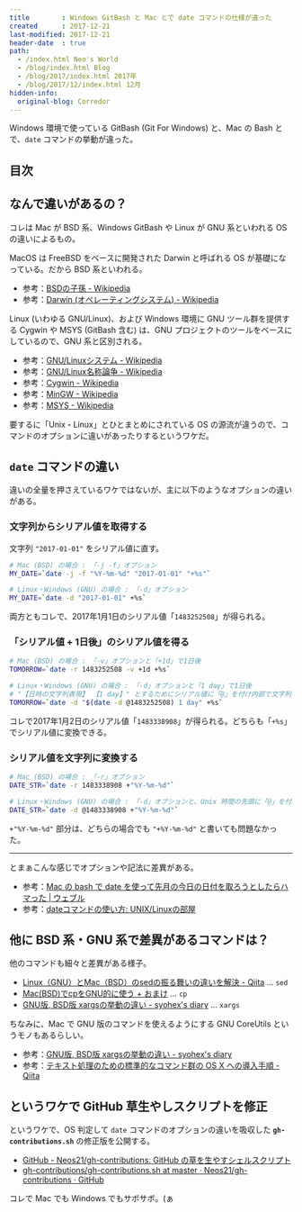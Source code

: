 ```yaml
---
title        : Windows GitBash と Mac とで date コマンドの仕様が違った
created      : 2017-12-21
last-modified: 2017-12-21
header-date  : true
path:
  - /index.html Neo's World
  - /blog/index.html Blog
  - /blog/2017/index.html 2017年
  - /blog/2017/12/index.html 12月
hidden-info:
  original-blog: Corredor
---
```


Windows 環境で使っている GitBash (Git For Windows) と、Mac の Bash とで、`date` コマンドの挙動が違った。

## 目次

## なんで違いがあるの？

コレは Mac が BSD 系、Windows GitBash や Linux が GNU 系といわれる OS の違いによるもの。

MacOS は FreeBSD をベースに開発された Darwin と呼ばれる OS が基礎になっている。だから BSD 系といわれる。

- 参考：[BSDの子孫 - Wikipedia](https://ja.wikipedia.org/wiki/BSD%E3%81%AE%E5%AD%90%E5%AD%AB)
- 参考：[Darwin (オペレーティングシステム) - Wikipedia](https://ja.wikipedia.org/wiki/Darwin_(%E3%82%AA%E3%83%9A%E3%83%AC%E3%83%BC%E3%83%86%E3%82%A3%E3%83%B3%E3%82%B0%E3%82%B7%E3%82%B9%E3%83%86%E3%83%A0))

Linux (いわゆる GNU/Linux)、および Windows 環境に GNU ツール群を提供する Cygwin や MSYS (GitBash 含む) は、GNU プロジェクトのツールをベースにしているので、GNU 系と区別される。

- 参考：[GNU/Linuxシステム - Wikipedia](https://ja.wikipedia.org/wiki/GNU/Linux%E3%82%B7%E3%82%B9%E3%83%86%E3%83%A0)
- 参考：[GNU/Linux名称論争 - Wikipedia](https://ja.wikipedia.org/wiki/GNU/Linux%E5%90%8D%E7%A7%B0%E8%AB%96%E4%BA%89)
- 参考：[Cygwin - Wikipedia](https://ja.wikipedia.org/wiki/Cygwin)
- 参考：[MinGW - Wikipedia](https://ja.wikipedia.org/wiki/MinGW)
- 参考：[MSYS - Wikipedia](https://ja.wikipedia.org/wiki/MSYS)

要するに「Unix・Linux」とひとまとめにされている OS の源流が違うので、コマンドのオプションに違いがあったりするというワケだ。

## `date` コマンドの違い

違いの全量を押さえているワケではないが、主に以下のようなオプションの違いがある。

### 文字列からシリアル値を取得する

文字列 `"2017-01-01"` をシリアル値に直す。

```bash
# Mac (BSD) の場合 : 「-j -f」オプション
MY_DATE=`date -j -f "%Y-%m-%d" "2017-01-01" "+%s"`

# Linux・Windows (GNU) の場合 : 「-d」オプション
MY_DATE=`date -d "2017-01-01" +%s`
```

両方ともコレで、2017年1月1日のシリアル値「`1483252508`」が得られる。

### 「シリアル値 + 1日後」のシリアル値を得る

```bash
# Mac (BSD) の場合 : 「-v」オプションと「+1d」で1日後
TOMORROW=`date -r 1483252508 -v +1d +%s`

# Linux・Windows (GNU) の場合 : 「-d」オプションと「1 day」で1日後
# "【日時の文字列表現】 【1 day】" とするためにシリアル値に「@」を付け内部で文字列として展開
TOMORROW=`date -d "$(date -d @1483252508) 1 day" +%s`
```

コレで2017年1月2日のシリアル値「`1483338908`」が得られる。どちらも「`+%s`」でシリアル値に変換できる。

### シリアル値を文字列に変換する

```bash
# Mac (BSD) の場合 : 「-r」オプション
DATE_STR=`date -r 1483338908 +"%Y-%m-%d"`

# Linux・Windows (GNU) の場合 : 「-d」オプションと、Unix 時間の先頭に「@」を付与
DATE_STR=`date -d @1483338908 +"%Y-%m-%d"`
```

`+"%Y-%m-%d"` 部分は、どちらの場合でも `"+%Y-%m-%d"` と書いても問題なかった。

---

とまぁこんな感じでオプションや記法に差異がある。

- 参考：[Mac の bash で date を使って先月の今日の日付を取ろうとしたらハマった | ウェブル](http://weble.org/2010/09/21/mac-bash-date)
- 参考：[dateコマンドの使い方: UNIX/Linuxの部屋](http://x68000.q-e-d.net/~68user/unix/pickup?date)

## 他に BSD 系・GNU 系で差異があるコマンドは？

他のコマンドも細々と差異がある様子。

- [Linux（GNU）とMac（BSD）のsedの振る舞いの違いを解決 - Qiita](https://qiita.com/narumi_/items/e9d4ed4dc8947d56a66f) … `sed`
- [Mac(BSD)でcpをGNU的に使う + おまけ](https://rcmdnk.com/blog/2013/06/27/computer-linux-mac-gnu-bsd/) … `cp`
- [GNU版, BSD版 xargsの挙動の違い - syohex's diary](http://syohex.hatenablog.com/entry/20140702/1404250291) … `xargs`

ちなみに、Mac で GNU 版のコマンドを使えるようにする GNU CoreUtils というモノもあるらしい。

- 参考：[GNU版, BSD版 xargsの挙動の違い - syohex's diary](http://syohex.hatenablog.com/entry/20140702/1404250291)
- 参考：[テキスト処理のための標準的なコマンド群の OS X への導入手順 - Qiita](https://qiita.com/eumesy/items/3bb39fc783c8d4863c5f)

## というワケで GitHub 草生やしスクリプトを修正

というワケで、OS 判定して `date` コマンドのオプションの違いを吸収した **`gh-contributions.sh`** の修正版を公開する。

- [GitHub - Neos21/gh-contributions: GitHub の草を生やすシェルスクリプト](https://github.com/Neos21/gh-contributions)
- [gh-contributions/gh-contributions.sh at master · Neos21/gh-contributions · GitHub](https://github.com/Neos21/gh-contributions/blob/master/gh-contributions.sh)

コレで Mac でも Windows でもサボサボ。(ぁ
